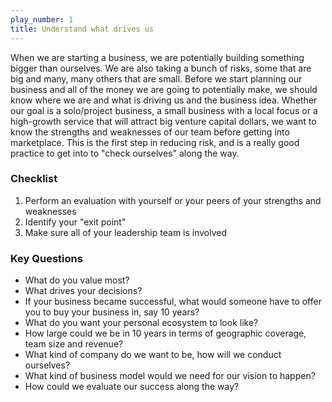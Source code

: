 ```yaml
---
play_number: 1
title: Understand what drives us
---
```


When we are starting a business, we are potentially building something bigger than ourselves. We are also taking a bunch of risks, some that are big and many, many others that are small. Before we start planning our business and all of the money we are going to potentially make, we should know where we are and what is driving us and the business idea. Whether our goal is a solo/project business, a small business with a local focus or a high-growth service that will attract big venture capital dollars, we want to know the strengths and weaknesses of our team before getting into marketplace. This is the first step in reducing risk, and is a really good practice to get into to "check ourselves" along the way.

### Checklist
1. Perform an evaluation with yourself or your peers of your strengths and weaknesses
2. Identify your "exit point"
3. Make sure all of your leadership team is involved

### Key Questions
- What do you value most?
- What drives your decisions?
- If your business became successful, what would someone have to offer you to buy your business in, say 10 years?
- What do you want your personal ecosystem to look like?
- How large could we be in 10 years in terms of geographic coverage, team size and revenue?
- What kind of company do we want to be, how will we conduct ourselves?
- What kind of business model would we need for our vision to happen?
- How could we evaluate our success along the way?